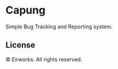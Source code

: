 # Capung

Simple Bug Tracking and Reporting system.

## License

&copy; Eirworks. All rights reserved.

